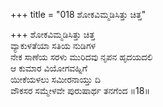 +++
title = "018 ಶೋಕವಿಮ್ಮಡಿಸಿತ್ತು ಚಿತ್ತ"

+++
ಶೋಕವಿಮ್ಮಡಿಸಿತ್ತು ಚಿತ್ತ  
ವ್ಯಾಕುಳತೆಯಾ ಸತಿಯ ನುಡಿಗಳ  
ನೇಕ ಸಾಣೆಯ ಸರಳು ಮುರಿದವು ನೃಪನ ಹೃದಯದಲಿ  
ಆ ಕುಮಾರ ವಿಯೋಗವಹ್ನಿಗೆ  
ಯೀಕೆಯಳಲು ಸಮೀರನಾಯ್ತು ದಿ  
ವೌಕಸರ ಸಮ್ಮೇಳವೇ ಪುರುಷಾರ್ಥ ತನಗೆಂದ    ॥18॥